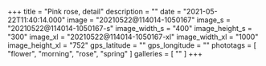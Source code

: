 +++
title = "Pink rose, detail"
description = ""
date = "2021-05-22T11:40:14.000"
image = "20210522@114014-1050167"
image_s = "20210522@114014-1050167-s"
image_width_s = "400"
image_height_s = "300"
image_xl = "20210522@114014-1050167-xl"
image_width_xl = "1000"
image_height_xl = "752"
gps_latitude = ""
gps_longitude = ""
phototags = [ "flower", "morning", "rose", "spring" ]
galleries = [ "" ]
+++
